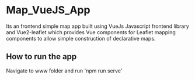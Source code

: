 # Map_VueJS_App
Its an frontend simple map app built using VueJs Javascript frontend library and Vue2-leaflet which provides Vue components for Leaflet mapping components to allow simple construction of declarative maps.

## How to run the app
Navigate to www folder and run 'npm run serve'
